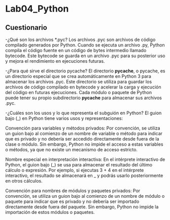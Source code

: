 # Lab04_Python
## Cuestionario
-¿Qué son los archivos *.pyc?
Los archivos .pyc son archivos de código compilado generados por Python. Cuando se ejecuta un archivo .py, Python compila el código fuente en un código de bytes intermedio llamado bytecode. Este bytecode se guarda en un archivo .pyc para su posterior uso y mejora el rendimiento en ejecuciones futuras.

-¿Para qué sirve el directorio pycache?
El directorio __pycache__, o pycache, es un directorio especial que se crea automáticamente en Python 3 para almacenar los archivos .pyc. Este directorio se utiliza para guardar los archivos de código compilado en bytecode y acelerar la carga y ejecución del código en futuras ejecuciones. Cada módulo o paquete de Python puede tener su propio subdirectorio __pycache__ para almacenar sus archivos .pyc.

-¿Cuáles son los usos y lo que representa el subguión en Python?
El guion bajo (_) en Python tiene varios usos y representaciones:

Convención para variables y métodos privados: Por convención, se utiliza un guion bajo al comienzo de un nombre de variable o método para indicar que es privado y no debería ser accedido directamente desde fuera de la clase o módulo. Sin embargo, Python no impide el acceso a estas variables o métodos, ya que no existe un mecanismo de acceso estricto.

Nombre especial en interpretación interactiva: En el intérprete interactivo de Python, el guion bajo (_) se usa para almacenar el resultado del último cálculo o expresión. Por ejemplo, si ejecutas 3 + 4 en el intérprete interactivo, el resultado se almacenará en _ y podrás usarlo posteriormente en otros cálculos.

Convención para nombres de módulos y paquetes privados: Por convención, se utiliza un guion bajo al comienzo de un nombre de módulo o paquete para indicar que es privado y no debería ser importado directamente desde fuera del paquete. Sin embargo, Python no impide la importación de estos módulos o paquetes.


